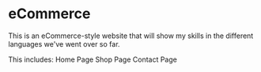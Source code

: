 # eCommerce

This is an eCommerce-style website that will show my skills in the different languages we've went over so far.

This includes:
    Home Page
    Shop Page
    Contact Page